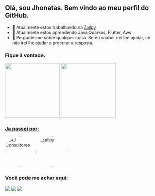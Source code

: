 ## Olá, sou Jhonatas. Bem vindo ao meu perfil do GitHub.

- 🔭 Atualmente estou trabalhando na <a href="https://zallpy.com/" target="_blank">Zallpy</a>
- 🌱 Atualmente estou aprendendo Java,Quarkus, Flutter, Aws.
- 💬 Pergunte-me sobre qualquer coisa. Se eu souber irei lhe ajudar, se não irei lhe ajudar a procurar a resposta.


### Fique à vontade.
<div>
<a href="https://github.com/jhonatasal">
<img height="180em" src="https://github-readme-stats.vercel.app/api/top-langs/?username=jhonatasal&layout=compact&langs_count=7&theme=merko"/>
<img height="180em" src="https://github-readme-stats.vercel.app/api?username=jhonatasal&show_icons=true&theme=merko&include_all_commits=true&count_private=true"/>
</div>
  
### Ja passei por:
<div>
<a href="https://rjconsultores.com.br/site/" target="_blank"><img  style="height: 100px; width:100px; border-radius:50px;" src="[https://instagram.fplu20-1.fna.fbcdn.net/v/t51.288…87NMdODq2Mwte5Ct4eT00Q&oe=62C0ADA6&_nc_sid=5cbaad](https://instagram.fplu20-1.fna.fbcdn.net/v/t51.2885-19/100989231_2187543041391750_3512324774636290048_n.jpg?stp=dst-jpg_s150x150&_nc_ht=instagram.fplu20-1.fna.fbcdn.net&_nc_cat=106&_nc_ohc=u6FB0QwfLwkAX_5mSl8&tn=UehsEqW8snYOIK_j&edm=AHG7ALcBAAAA&ccb=7-5&oh=00_AT9pam_WyvO5d__pOZ52AgGQ87NMdODq2Mwte5Ct4eT00Q&oe=62C0ADA6&_nc_sid=5cbaad)";
        alt="RJ Consultores"></a>
        <a href="https://zallpy.com/" target="_blank"><img  style="height: 100px; width:100px; border-radius:50px;" src="https://remotar.com.br/wp-content/uploads/2022/05/Zallpy-Digital.jpg";
        alt="Zallpy"></a>
 </div>
  
### Você pode me achar aqui:

<div>

<a href="https://instagram.com/jhonatas_as" target="_blank"><img src="https://img.shields.io/badge/-Instagram-%23E4405F?style=for-the-badge&logo=instagram&logoColor=white" target="_blank"></a>
<a href = "mailto:contato@jhonatasa_s@hotmail.com"><img src="https://img.shields.io/badge/Outlook-0078D4?style=for-the-badge&logo=microsoft-outlook&logoColor=white" target="_blank"></a>
<a href="https://www.linkedin.com/in/jhonatas-alves-79012115b" target="_blank"><img src="https://img.shields.io/badge/-LinkedIn-%230077B5?style=for-the-badge&logo=linkedin&logoColor=white" target="_blank"></a>   
</div>
  
